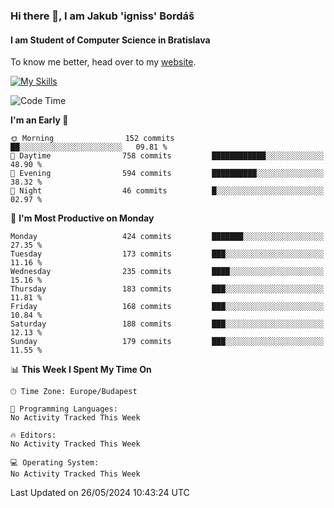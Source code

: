 ### Hi there 👋, I am Jakub 'igniss' Bordáš

#### I am Student of Computer Science in Bratislava
To know me better, head over to my [website](https://bordas.sk).

[![My Skills](https://skillicons.dev/icons?i=js,html,css,figma,svelte,java,kotlin,python,postgresql,typescript,nest,nodejs)](https://bordas.sk)


<!--START_SECTION:waka-->
![Code Time](http://img.shields.io/badge/Code%20Time-1%2C480%20hrs%205%20mins-blue)

**I'm an Early 🐤** 

```text
🌞 Morning                152 commits         ██░░░░░░░░░░░░░░░░░░░░░░░   09.81 % 
🌆 Daytime                758 commits         ████████████░░░░░░░░░░░░░   48.90 % 
🌃 Evening                594 commits         ██████████░░░░░░░░░░░░░░░   38.32 % 
🌙 Night                  46 commits          █░░░░░░░░░░░░░░░░░░░░░░░░   02.97 % 
```
📅 **I'm Most Productive on Monday** 

```text
Monday                   424 commits         ███████░░░░░░░░░░░░░░░░░░   27.35 % 
Tuesday                  173 commits         ███░░░░░░░░░░░░░░░░░░░░░░   11.16 % 
Wednesday                235 commits         ████░░░░░░░░░░░░░░░░░░░░░   15.16 % 
Thursday                 183 commits         ███░░░░░░░░░░░░░░░░░░░░░░   11.81 % 
Friday                   168 commits         ███░░░░░░░░░░░░░░░░░░░░░░   10.84 % 
Saturday                 188 commits         ███░░░░░░░░░░░░░░░░░░░░░░   12.13 % 
Sunday                   179 commits         ███░░░░░░░░░░░░░░░░░░░░░░   11.55 % 
```


📊 **This Week I Spent My Time On** 

```text
🕑︎ Time Zone: Europe/Budapest

💬 Programming Languages: 
No Activity Tracked This Week

🔥 Editors: 
No Activity Tracked This Week

💻 Operating System: 
No Activity Tracked This Week
```


 Last Updated on 26/05/2024 10:43:24 UTC
<!--END_SECTION:waka-->
